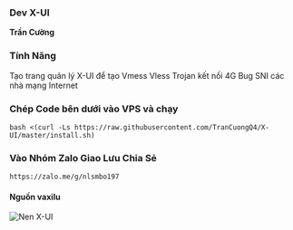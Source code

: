 ### Dev X-UI
**Trần Cường**

### Tính Năng
Tạo trang quản lý X-UI để tạo Vmess Vless Trojan kết nối 4G Bug SNI các nhà mạng Internet

### Chép Code bên dưới vào VPS và chạy
```
bash <(curl -Ls https://raw.githubusercontent.com/TranCuongQ4/X-UI/master/install.sh)

```

### Vào Nhóm Zalo Giao Lưu Chia Sẻ
```
https://zalo.me/g/nlsmbo197

```

#### Nguồn vaxilu 

![Nen X-UI](https://user-images.githubusercontent.com/92734523/138397037-5875f5dc-1d5e-43a4-9ec5-9916e976e5d7.png)
